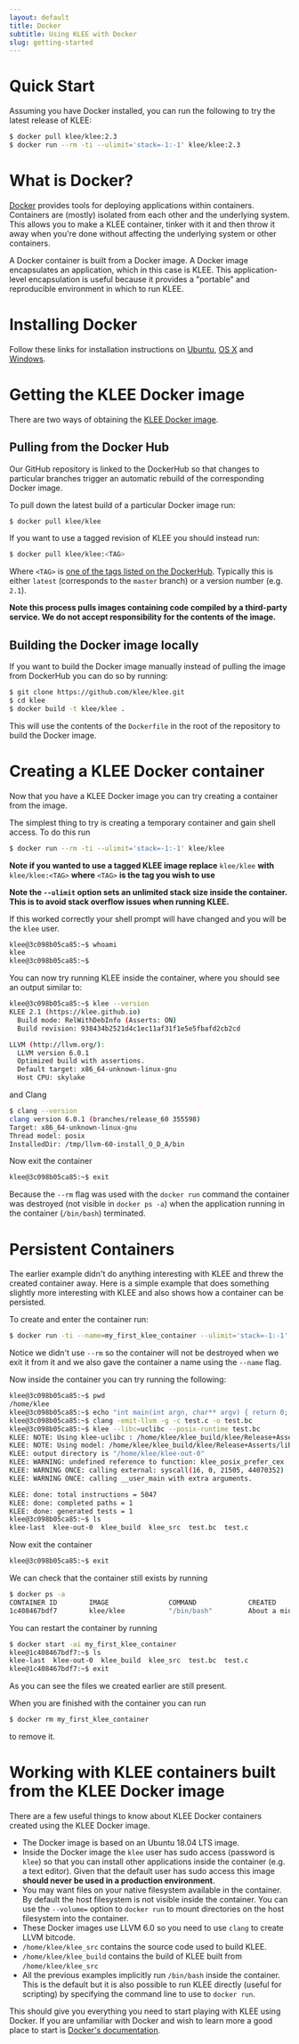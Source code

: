 ```yaml
---
layout: default
title: Docker
subtitle: Using KLEE with Docker
slug: getting-started
---
```

# Quick Start

Assuming you have Docker installed, you can run the following to try
the latest release of KLEE:

```bash
$ docker pull klee/klee:2.3
$ docker run --rm -ti --ulimit='stack=-1:-1' klee/klee:2.3
```

# What is Docker?

[Docker](https://www.docker.com/) provides tools for deploying applications within containers. Containers are (mostly) isolated from each other and the underlying system. This allows you to make a KLEE container, tinker with it and then throw it away when you're done without affecting the underlying system or other containers.

A Docker container is built from a Docker image. A Docker image encapsulates an application, which in this case is KLEE. This application-level encapsulation is useful because it provides a "portable" and reproducible environment in which to run KLEE.

# Installing Docker

Follow these links for installation instructions on [Ubuntu](https://docs.docker.com/engine/install/ubuntu/), [OS X](https://docs.docker.com/installation/mac/) and [Windows](https://docs.docker.com/installation/windows/).


# Getting the KLEE Docker image

There are two ways of obtaining the [KLEE Docker image](https://hub.docker.com/r/klee/klee/).

## Pulling from the Docker Hub

Our GitHub repository is linked to the DockerHub so that changes to particular branches trigger an automatic rebuild of the corresponding Docker image.

To pull down the latest build of a particular Docker image run:

```bash
$ docker pull klee/klee
```

If you want to use a tagged revision of KLEE you should instead run:

```bash
$ docker pull klee/klee:<TAG>
```

Where ``<TAG>`` is [one of the tags listed on the DockerHub](https://hub.docker.com/r/klee/klee/tags/). Typically this is either ``latest`` (corresponds to the ``master`` branch) or a version number (e.g. ``2.1``).

**Note this process pulls images containing code compiled by a third-party service. We do not accept responsibility for the contents of the image.**

## Building the Docker image locally

If you want to build the Docker image manually instead of pulling the image from DockerHub you can do so by running:

```bash
$ git clone https://github.com/klee/klee.git
$ cd klee
$ docker build -t klee/klee .
```

This will use the contents of the ``Dockerfile`` in the root of the repository to build the Docker image.

# Creating a KLEE Docker container

Now that you have a KLEE Docker image you can try creating a container from the image.

The simplest thing to try is creating a temporary container and gain shell access. To do this run

```bash
$ docker run --rm -ti --ulimit='stack=-1:-1' klee/klee
```

**Note if you wanted to use a tagged KLEE image replace** ``klee/klee`` **with** ``klee/klee:<TAG>`` **where** ``<TAG>`` **is the tag you wish to use**

**Note the ``--ulimit`` option sets an unlimited stack size inside the container. This is to avoid stack overflow issues when running KLEE.**

If this worked correctly your shell prompt will have changed and you will be the ``klee`` user.

```bash
klee@3c098b05ca85:~$ whoami
klee
klee@3c098b05ca85:~$
```

You can now try running KLEE inside the container, where you should
see an output similar to:

```bash
klee@3c098b05ca85:~$ klee --version
KLEE 2.1 (https://klee.github.io)
  Build mode: RelWithDebInfo (Asserts: ON)
  Build revision: 938434b2521d4c1ec11af31f1e5e5fbafd2cb2cd

LLVM (http://llvm.org/):
  LLVM version 6.0.1
  Optimized build with assertions.
  Default target: x86_64-unknown-linux-gnu
  Host CPU: skylake
```

and Clang

```bash
$ clang --version
clang version 6.0.1 (branches/release_60 355598)
Target: x86_64-unknown-linux-gnu
Thread model: posix
InstalledDir: /tmp/llvm-60-install_O_D_A/bin
```

Now exit the container

```bash
klee@3c098b05ca85:~$ exit
```

Because the ``--rm`` flag was used with the ``docker run`` command the container was destroyed (not visible in ``docker ps -a``) when the application running in the container (``/bin/bash``) terminated.


# Persistent Containers

The earlier example didn't do anything interesting with KLEE and threw the created container away. Here is a simple
example that does something slightly more interesting with KLEE and also shows how a container can be persisted.

To create and enter the container run:

```bash
$ docker run -ti --name=my_first_klee_container --ulimit='stack=-1:-1' klee/klee
```

Notice we didn't use ``--rm`` so the container will not be destroyed when we exit it from it and we also gave the container a name using the ``--name`` flag.

Now inside the container you can try running the following:

```bash
klee@3c098b05ca85:~$ pwd
/home/klee
klee@3c098b05ca85:~$ echo "int main(int argn, char** argv) { return 0; }" > test.c
klee@3c098b05ca85:~$ clang -emit-llvm -g -c test.c -o test.bc
klee@3c098b05ca85:~$ klee --libc=uclibc --posix-runtime test.bc
KLEE: NOTE: Using klee-uclibc : /home/klee/klee_build/klee/Release+Asserts/lib/klee-uclibc.bca
KLEE: NOTE: Using model: /home/klee/klee_build/klee/Release+Asserts/lib/libkleeRuntimePOSIX.bca
KLEE: output directory is "/home/klee/klee-out-0"
KLEE: WARNING: undefined reference to function: klee_posix_prefer_cex
KLEE: WARNING ONCE: calling external: syscall(16, 0, 21505, 44070352)
KLEE: WARNING ONCE: calling __user_main with extra arguments.

KLEE: done: total instructions = 5047
KLEE: done: completed paths = 1
KLEE: done: generated tests = 1
klee@3c098b05ca85:~$ ls
klee-last  klee-out-0  klee_build  klee_src  test.bc  test.c
```

Now exit the container

```bash
klee@3c098b05ca85:~$ exit
```

We can check that the container still exists by running

```bash
$ docker ps -a
CONTAINER ID        IMAGE               COMMAND             CREATED              STATUS                     PORTS               NAMES
1c408467bdf7        klee/klee           "/bin/bash"         About a minute ago   Exited (0) 2 seconds ago                       my_first_klee_container
```

You can restart the container by running

```bash
$ docker start -ai my_first_klee_container
klee@1c408467bdf7:~$ ls
klee-last  klee-out-0  klee_build  klee_src  test.bc  test.c
klee@1c408467bdf7:~$ exit
```

As you can see the files we created earlier are still present.

When you are finished with the container you can run

```bash
$ docker rm my_first_klee_container
```

to remove it.

# Working with KLEE containers built from the KLEE Docker image

There are a few useful things to know about KLEE Docker containers created using the KLEE Docker image.

* The Docker image is based on an Ubuntu 18.04 LTS image.
* Inside the Docker image the ``klee`` user has sudo access (password is ``klee``) so that you can install other applications inside the container (e.g. a text editor). Given that the default user has sudo access this image **should never be used in a production environment**.
* You may want files on your native filesystem available in the container. By default the host filesystem is not visible inside the container.  You can use the ``--volume=`` option to ``docker run`` to mount directories on the host filesystem into the container.
* These Docker images use LLVM 6.0 so you need to use ``clang`` to create LLVM bitcode.
* ``/home/klee/klee_src`` contains the source code used to build KLEE.
* ``/home/klee/klee_build`` contains the build of KLEE built from ``/home/klee/klee_src``
* All the previous examples implicitly run ``/bin/bash`` inside the container. This is the default but it is also possible to run KLEE directly (useful for scripting) by specifying the command line to use to ``docker run``.

This should give you everything you need to start playing with KLEE using Docker. If you are unfamiliar with Docker and wish to learn more a good place to start is [Docker's documentation](https://docs.docker.com/).

